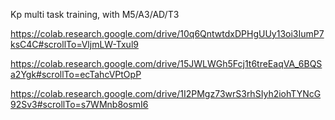 Kp multi task training, with M5/A3/AD/T3

https://colab.research.google.com/drive/10q6QntwtdxDPHgUUy13oi3IumP7ksC4C#scrollTo=VljmLW-Txul9

https://colab.research.google.com/drive/15JWLWGh5Fcj1t6treEaqVA_6BQSa2Ygk#scrollTo=ecTahcVPtOpP

https://colab.research.google.com/drive/1I2PMgz73wrS3rhSIyh2iohTYNcG92Sv3#scrollTo=s7WMnb8osmI6
